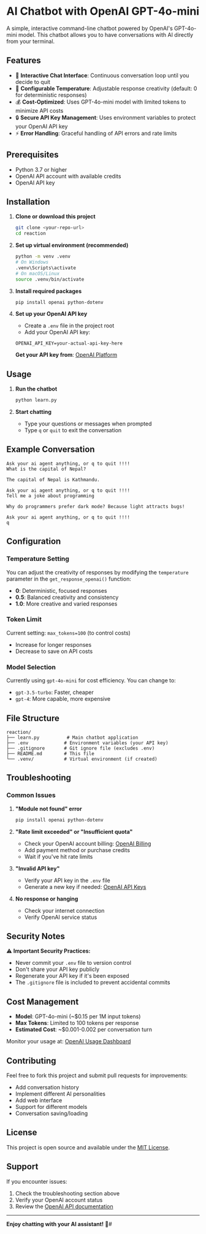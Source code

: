 # AI Chatbot with OpenAI GPT-4o-mini

A simple, interactive command-line chatbot powered by OpenAI's GPT-4o-mini model. This chatbot allows you to have conversations with AI directly from your terminal.

## Features

- 🤖 **Interactive Chat Interface**: Continuous conversation loop until you decide to quit
- 🔧 **Configurable Temperature**: Adjustable response creativity (default: 0 for deterministic responses)
- 💰 **Cost-Optimized**: Uses GPT-4o-mini model with limited tokens to minimize API costs
- 🔒 **Secure API Key Management**: Uses environment variables to protect your OpenAI API key
- ⚡ **Error Handling**: Graceful handling of API errors and rate limits

## Prerequisites

- Python 3.7 or higher
- OpenAI API account with available credits
- OpenAI API key

## Installation

1. **Clone or download this project**
   ```bash
   git clone <your-repo-url>
   cd reaction
   ```

2. **Set up virtual environment (recommended)**
   ```bash
   python -m venv .venv
   # On Windows
   .venv\Scripts\activate
   # On macOS/Linux
   source .venv/bin/activate
   ```

3. **Install required packages**
   ```bash
   pip install openai python-dotenv
   ```

4. **Set up your OpenAI API key**
   - Create a `.env` file in the project root
   - Add your OpenAI API key:
   ```
   OPENAI_API_KEY=your-actual-api-key-here
   ```
   
   **Get your API key from**: [OpenAI Platform](https://platform.openai.com/account/api-keys)

## Usage

1. **Run the chatbot**
   ```bash
   python learn.py
   ```

2. **Start chatting**
   - Type your questions or messages when prompted
   - Type `q` or `quit` to exit the conversation

## Example Conversation

```
Ask your ai agent anything, or q to quit !!!!
What is the capital of Nepal?

The capital of Nepal is Kathmandu.

Ask your ai agent anything, or q to quit !!!!
Tell me a joke about programming

Why do programmers prefer dark mode? Because light attracts bugs!

Ask your ai agent anything, or q to quit !!!!
q
```

## Configuration

### Temperature Setting
You can adjust the creativity of responses by modifying the `temperature` parameter in the `get_response_openai()` function:

- **0**: Deterministic, focused responses
- **0.5**: Balanced creativity and consistency  
- **1.0**: More creative and varied responses

### Token Limit
Current setting: `max_tokens=100` (to control costs)
- Increase for longer responses
- Decrease to save on API costs

### Model Selection
Currently using `gpt-4o-mini` for cost efficiency. You can change to:
- `gpt-3.5-turbo`: Faster, cheaper
- `gpt-4`: More capable, more expensive

## File Structure

```
reaction/
├── learn.py          # Main chatbot application
├── .env             # Environment variables (your API key)
├── .gitignore       # Git ignore file (excludes .env)
├── README.md        # This file
└── .venv/           # Virtual environment (if created)
```

## Troubleshooting

### Common Issues

1. **"Module not found" error**
   ```bash
   pip install openai python-dotenv
   ```

2. **"Rate limit exceeded" or "Insufficient quota"**
   - Check your OpenAI account billing: [OpenAI Billing](https://platform.openai.com/account/billing)
   - Add payment method or purchase credits
   - Wait if you've hit rate limits

3. **"Invalid API key"**
   - Verify your API key in the `.env` file
   - Generate a new key if needed: [OpenAI API Keys](https://platform.openai.com/account/api-keys)

4. **No response or hanging**
   - Check your internet connection
   - Verify OpenAI service status

## Security Notes

⚠️ **Important Security Practices:**

- Never commit your `.env` file to version control
- Don't share your API key publicly
- Regenerate your API key if it's been exposed
- The `.gitignore` file is included to prevent accidental commits

## Cost Management

- **Model**: GPT-4o-mini (~$0.15 per 1M input tokens)
- **Max Tokens**: Limited to 100 tokens per response
- **Estimated Cost**: ~$0.001-0.002 per conversation turn

Monitor your usage at: [OpenAI Usage Dashboard](https://platform.openai.com/account/usage)

## Contributing

Feel free to fork this project and submit pull requests for improvements:

- Add conversation history
- Implement different AI personalities
- Add web interface
- Support for different models
- Conversation saving/loading

## License

This project is open source and available under the [MIT License](LICENSE).

## Support

If you encounter issues:

1. Check the troubleshooting section above
2. Verify your OpenAI account status
3. Review the [OpenAI API documentation](https://platform.openai.com/docs)

---

**Enjoy chatting with your AI assistant!** 🚀#